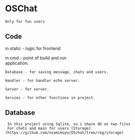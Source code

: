 #  OSChat
 
  `Only for fun users`

## Code

   in static - logic for frontend  
   
   in cmd - point of build and run   
    application.  
    
    Database - for saving message, chats and users.  
    
    Handler - for handler echo server.  
    
    Server - for server.  
    
    Servies - for other functions in project.  
## Database
     In this project using Sqlite, so i share db on two files  
     For chats and main for users [Storage](https://github.com/osamikoyo/OSchat/tree/reg/storage)
